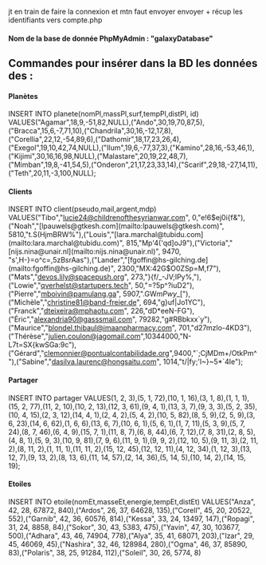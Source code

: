 jt en train de faire la connexion et mtn faut envoyer envoyer + récup les identifiants vers compte.php

#### Nom de la base de donnée PhpMyAdmin : "galaxyDatabase"

## Commandes pour insérer dans la BD les données des :

#### Planètes

INSERT INTO planete(nomPl,massPl,surf,tempPl,distPl, id) VALUES("Agamar",18,9,-51,82,NULL),("Ando",30,19,70,87,5),("Bracca",15,6,-7,71,10),("Chandrila",30,16,-12,17,8),("Corellia",22,12,-54,89,6),("Dathomir",18,17,23,26,4),("Exegol",19,10,42,74,NULL),("Ilum",19,6,-77,37,3),("Kamino",28,16,-53,46,1),("Kijimi",30,16,16,98,NULL),("Malastare",20,19,22,48,7),("Mimban",19,8,-41,54,5),("Onderon",21,17,23,33,14),("Scarif",29,18,-27,14,11),("Teth",20,11,-3,100,NULL);

#### Clients

INSERT INTO client(pseudo,mail,argent,mdp) VALUES("Tibo","[lucie24@childrenofthesyrianwar.com](mailto:lucie24@childrenofthesyrianwar.com)", 0,"e!6$ej0i{f&"),("Noah","[lpauwels@gtkesh.com](mailto:lpauwels@gtkesh.com)", 5810,"t.S(HjmBRW%"),("Louis","[lara.marchal@tubidu.com](mailto:lara.marchal@tubidu.com)", 815,"Mp'4('qd]oJ9"),("Victoria","[nijs.nina@unair.nl](mailto:nijs.nina@unair.nl)", 9470, "s',H-}=o^c=,5zBsrAas"),("Lander","[fgoffin@hs-gilching.de](mailto:fgoffin@hs-gilching.de)", 2300,"MX:42G$O0ZSp=M,f7"),("Mats","[devos.lily@spacepush.org](mailto:devos.lily@spacepush.org)", 273,"}{f/\_-JV;lPy%,"),("Lowie","[qverhelst@startupers.tech](mailto:qverhelst@startupers.tech)", 50,"=?5p^?iuD2"),("Pierre","[mboivin@pamulang.ga](mailto:mboivin@pamulang.ga)", 5907,".GW$mPwy\_$["),("Michèle","[christine81@band-freier.de](mailto:christine81@band-freier.de)", 694,"g}uf|Jo1YC"),("Franck","[dteixeira@mphaotu.com](mailto:dteixeira@mphaotu.com)", 226,"dD\*eeN-FG"),("Éric","[alexandria90@gasssmail.com](mailto:alexandria90@gasssmail.com)", 79282,"g#RBbkxx\`y"),("Maurice","[blondel.thibaul@imaanpharmacy.com](mailto:blondel.thibaul@imaanpharmacy.com)", 701,"d27mzlo-4KD3"),("Thérèse","[julien.coulon@jagomail.com](mailto:julien.coulon@jagomail.com)",10344000,"N-L7t=SX{kwSGa:9c"),("Gérard","[clemonnier@pontualcontabilidade.org](mailto:clemonnier@pontualcontabilidade.org)",9400,"\`;CjMDm+/OtkPm^"),("Sabine","[dasilva.laurenc@hongsaitu.com](mailto:dasilva.laurenc@hongsaitu.com)", 1014,"t/|fy;'l\~}\~5\*\`4Ie");

#### Partager

INSERT INTO partager VALUES(1, 2, 3),(5, 1, 72),(10, 1, 16),(3, 1, 8),(1, 1, 1),(15, 2, 77),(11, 2, 10),(10, 2, 13),(12, 3, 61),(9, 4, 1),(13, 3, 7),(9, 3, 3),(5, 2, 35),(10, 4, 15),(2, 3, 12),(14, 4, 1),(2, 4, 2),(5, 4, 2),(10, 5, 82),(8, 5, 9),(2, 5, 9),(3, 6, 23),(14, 6, 62),(1, 6, 6),(13, 6, 7),(10, 6, 1),(5, 6, 1),(1, 7, 11),(5, 3, 9),(5, 7, 24),(8, 7, 46),(6, 4, 9),(15, 7, 1),(11, 8, 7),(6, 8, 44),(6, 7, 12),(7, 8, 31),(2, 8, 5),(4, 8, 1),(5, 9, 3),(10, 9, 81),(7, 9, 6),(11, 9, 1),(9, 9, 2),(12, 10, 5),(9, 11, 3),(2, 11, 2),(8, 11, 2),(1, 11, 1),(11, 11, 2),(15, 12, 45),(12, 12, 11),(4, 12, 34),(1, 12, 3),(13, 12, 7),(9, 13, 2),(8, 13, 6),(11, 14, 57),(2, 14, 36),(5, 14, 5),(10, 14, 2),(14, 15, 19);

#### Etoiles

INSERT INTO etoile(nomEt,masseEt,energie,tempEt,distEt) VALUES("Anza", 42, 28, 67872, 840),("Ardos", 26, 37, 64628, 135),("Corell", 45, 20, 20522, 552),("Garnib", 42, 36, 60576, 814),("Kessa", 33, 24, 13497, 147),("Ropagi", 31, 24, 8858, 84),("Sokor", 30, 43, 5383, 475),("Yavin", 47, 30, 103677, 500),("Adhara", 43, 46, 74904, 778),("Alya", 35, 41, 68071, 203),("Izar", 29, 45, 46069, 45),("Nashira", 32, 46, 128984, 280),("Ogma", 46, 37, 85890, 83),("Polaris", 38, 25, 91284, 112),("Soleil", 30, 26, 5774, 8)